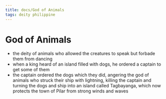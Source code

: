 ```yaml
---
title: docs/God of Animals
tags: deity philippine
---
```


# God of Animals
- the deity of animals who allowed the creatures to speak but forbade them from dancing
- when a king heard of an island filled with dogs, he ordered a captain to get some of them
- the captain ordered the dogs which they did, angering the god of animals who struck their ship with lightning, killing the captain and turning the dogs and ship into an island called Tagbayanga, which now protects the town of Pilar from strong winds and waves